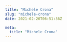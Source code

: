 ```yaml
---
title: "Michele Crona"
slug: "michele-crona"
date: 2021-02-20T06:51:36Z

meta:
  title: "Michele Crona"
---
```


